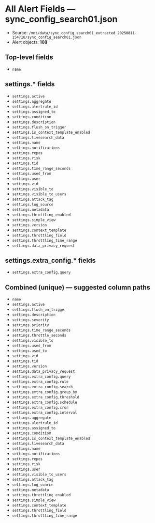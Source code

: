 # All Alert Fields — sync_config_search01.json
- Source: `/mnt/data/sync_config_search01_extracted_20250811-154718/sync_config_search01.json`
- Alert objects: **108**

## Top-level fields
- `name`

## settings.* fields
- `settings.active`
- `settings.aggregate`
- `settings.alertrule_id`
- `settings.assigned_to`
- `settings.condition`
- `settings.description`
- `settings.flush_on_trigger`
- `settings.is_context_template_enabled`
- `settings.livesearch_data`
- `settings.name`
- `settings.notifications`
- `settings.repos`
- `settings.risk`
- `settings.tid`
- `settings.time_range_seconds`
- `settings.used_from`
- `settings.user`
- `settings.vid`
- `settings.visible_to`
- `settings.visible_to_users`
- `settings.attack_tag`
- `settings.log_source`
- `settings.metadata`
- `settings.throttling_enabled`
- `settings.simple_view`
- `settings.version`
- `settings.context_template`
- `settings.throttling_field`
- `settings.throttling_time_range`
- `settings.data_privacy_request`

## settings.extra_config.* fields
- `settings.extra_config.query`

## Combined (unique) — suggested column paths
- `name`
- `settings.active`
- `settings.flush_on_trigger`
- `settings.description`
- `settings.severity`
- `settings.priority`
- `settings.time_range_seconds`
- `settings.throttle_seconds`
- `settings.visible_to`
- `settings.used_from`
- `settings.used_to`
- `settings.vid`
- `settings.tid`
- `settings.version`
- `settings.data_privacy_request`
- `settings.extra_config.query`
- `settings.extra_config.rule`
- `settings.extra_config.search`
- `settings.extra_config.group_by`
- `settings.extra_config.threshold`
- `settings.extra_config.schedule`
- `settings.extra_config.cron`
- `settings.extra_config.interval`
- `settings.aggregate`
- `settings.alertrule_id`
- `settings.assigned_to`
- `settings.condition`
- `settings.is_context_template_enabled`
- `settings.livesearch_data`
- `settings.name`
- `settings.notifications`
- `settings.repos`
- `settings.risk`
- `settings.user`
- `settings.visible_to_users`
- `settings.attack_tag`
- `settings.log_source`
- `settings.metadata`
- `settings.throttling_enabled`
- `settings.simple_view`
- `settings.context_template`
- `settings.throttling_field`
- `settings.throttling_time_range`